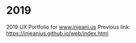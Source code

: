 # 2019
2019 UX Portfolio for www.injeani.us
Previous link: https://injeanius.github.io/web/index.html
